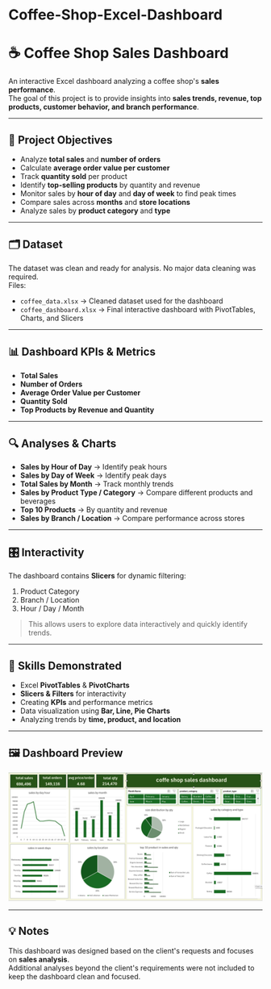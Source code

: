 # Coffee-Shop-Excel-Dashboard
# ☕ Coffee Shop Sales Dashboard

An interactive Excel dashboard analyzing a coffee shop's **sales performance**.  
The goal of this project is to provide insights into **sales trends, revenue, top products, customer behavior, and branch performance**.

---

## 🎯 Project Objectives
- Analyze **total sales** and **number of orders**  
- Calculate **average order value per customer**  
- Track **quantity sold** per product  
- Identify **top-selling products** by quantity and revenue  
- Monitor sales by **hour of day** and **day of week** to find peak times  
- Compare sales across **months** and **store locations**  
- Analyze sales by **product category** and **type**  

---

## 🗂 Dataset
The dataset was clean and ready for analysis. No major data cleaning was required.  
Files:
- `coffee_data.xlsx` → Cleaned dataset used for the dashboard  
- `coffee_dashboard.xlsx` → Final interactive dashboard with PivotTables, Charts, and Slicers  

---

## 📊 Dashboard KPIs & Metrics
- **Total Sales**  
- **Number of Orders**  
- **Average Order Value per Customer**  
- **Quantity Sold**  
- **Top Products by Revenue and Quantity**  

---

## 🔍 Analyses & Charts
- **Sales by Hour of Day** → Identify peak hours  
- **Sales by Day of Week** → Identify peak days  
- **Total Sales by Month** → Track monthly trends  
- **Sales by Product Type / Category** → Compare different products and beverages  
- **Top 10 Products** → By quantity and revenue  
- **Sales by Branch / Location** → Compare performance across stores  

---

## 🎛 Interactivity
The dashboard contains **Slicers** for dynamic filtering:
1. Product Category  
2. Branch / Location  
3. Hour / Day / Month  

> This allows users to explore data interactively and quickly identify trends.

---

## 🧠 Skills Demonstrated
- Excel **PivotTables** & **PivotCharts**  
- **Slicers & Filters** for interactivity  
- Creating **KPIs** and performance metrics  
- Data visualization using **Bar, Line, Pie Charts**  
- Analyzing trends by **time, product, and location**

---

## 🖼️ Dashboard Preview
![Dashboard Screenshot](Dashboard.png)

---

## 💡 Notes
This dashboard was designed based on the client's requests and focuses on **sales analysis**.  
Additional analyses beyond the client's requirements were not included to keep the dashboard clean and focused.
